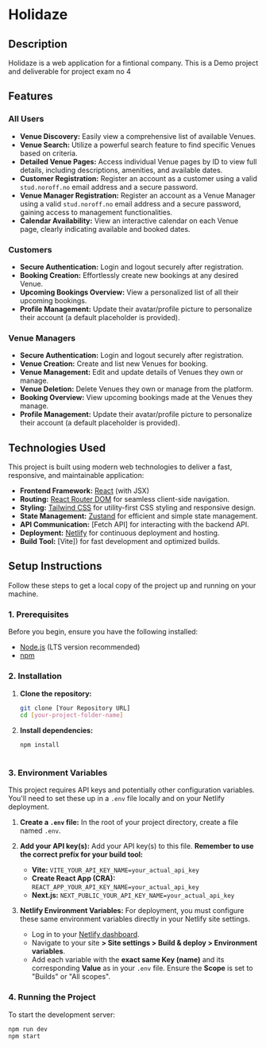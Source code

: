 # Holidaze

## Description

Holidaze is a web application for a fintional company. This is a Demo project and deliverable for project exam no 4 

## Features


### All Users

* **Venue Discovery:** Easily view a comprehensive list of available Venues.
* **Venue Search:** Utilize a powerful search feature to find specific Venues based on criteria.
* **Detailed Venue Pages:** Access individual Venue pages by ID to view full details, including descriptions, amenities, and available dates.
* **Customer Registration:** Register an account as a customer using a valid `stud.noroff.no` email address and a secure password.
* **Venue Manager Registration:** Register an account as a Venue Manager using a valid `stud.noroff.no` email address and a secure password, gaining access to management functionalities.
* **Calendar Availability:** View an interactive calendar on each Venue page, clearly indicating available and booked dates.

### Customers

* **Secure Authentication:** Login and logout securely after registration.
* **Booking Creation:** Effortlessly create new bookings at any desired Venue.
* **Upcoming Bookings Overview:** View a personalized list of all their upcoming bookings.
* **Profile Management:** Update their avatar/profile picture to personalize their account (a default placeholder is provided).

### Venue Managers

* **Secure Authentication:** Login and logout securely after registration.
* **Venue Creation:** Create and list new Venues for booking.
* **Venue Management:** Edit and update details of Venues they own or manage.
* **Venue Deletion:** Delete Venues they own or manage from the platform.
* **Booking Overview:** View upcoming bookings made at the Venues they manage.
* **Profile Management:** Update their avatar/profile picture to personalize their account (a default placeholder is provided).

## Technologies Used

This project is built using modern web technologies to deliver a fast, responsive, and maintainable application:

* **Frontend Framework:** [React](https://react.dev/) (with JSX)
* **Routing:** [React Router DOM](https://reactrouter.com/en/main) for seamless client-side navigation.
* **Styling:** [Tailwind CSS](https://tailwindcss.com/) for utility-first CSS styling and responsive design.
* **State Management:** [Zustand](https://zustand-bear.github.io/zustand/) for efficient and simple state management.
* **API Communication:** [Fetch API]  for interacting with the backend API.
* **Deployment:** [Netlify](https://www.netlify.com/) for continuous deployment and hosting.
* **Build Tool:** [Vite]) for fast development and optimized builds.

## Setup Instructions

Follow these steps to get a local copy of the project up and running on your machine.

### 1. Prerequisites

Before you begin, ensure you have the following installed:

* [Node.js](https://nodejs.org/en/download/) (LTS version recommended)
* [npm](https://www.npmjs.com/get-npm) 

### 2. Installation

1.  **Clone the repository:**
    ```bash
    git clone [Your Repository URL]
    cd [your-project-folder-name]
    ```

2.  **Install dependencies:**
    ```bash
    npm install
   

### 3. Environment Variables

This project requires API keys and potentially other configuration variables. You'll need to set these up in a `.env` file locally and on your Netlify deployment.

1.  **Create a `.env` file:**
    In the root of your project directory, create a file named `.env`.

2.  **Add your API key(s):**
    Add your API key(s) to this file. **Remember to use the correct prefix for your build tool:**
    * **Vite:** `VITE_YOUR_API_KEY_NAME=your_actual_api_key`
    * **Create React App (CRA):** `REACT_APP_YOUR_API_KEY_NAME=your_actual_api_key`
    * **Next.js:** `NEXT_PUBLIC_YOUR_API_KEY_NAME=your_actual_api_key`

    

3.  **Netlify Environment Variables:**
    For deployment, you must configure these same environment variables directly in your Netlify site settings.
    * Log in to your [Netlify dashboard](https://app.netlify.com/).
    * Navigate to your site **> Site settings > Build & deploy > Environment variables**.
    * Add each variable with the **exact same Key (name)** and its corresponding **Value** as in your `.env` file. Ensure the **Scope** is set to "Builds" or "All scopes".

### 4. Running the Project

To start the development server:

```bash
npm run dev
npm start
